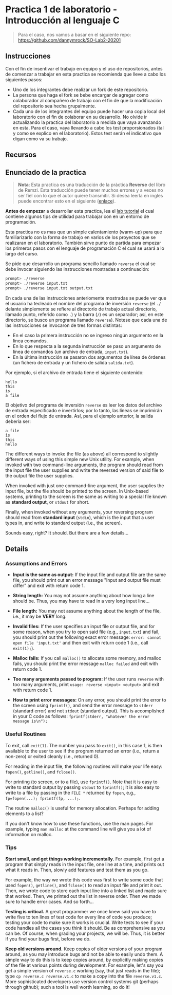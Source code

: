 
# Practica 1 de laboratorio - Introducción al lenguaje C

> Para el caso, nos vamos a basar en el siguiente repo: https://github.com/dannymrock/SO-Lab2-20201

## Instrucciones

Con el fin de insentivar el trabajo en equipo y el uso de repositorios, antes de comenzar a trabajar en esta practica se recomienda que lleve a cabo los siguientes pasos:
* Uno de los integrantes debe realizar un fork de este repositorio.
* La persona que haga el fork se bebe encargar de agregar como colaborador al compañero de trabajo con el fin de que la modificación del repositorio sea hecha grupalmente.
* Cada uno de los integrantes del equipo puede hacer una copia local del laboratorio con el fin de colaborar en su desarrollo.
No olvide ir actualizando la practica del laboratorio a medida que vaya avanzando en esta. Para el caso, vaya llevando a cabo los test proporsionados (tal y como se explico en el laboratorio). Estos test serán el indicativo que digan como va su trabajo.

## Recursos



## Enunciado de la practica


> **Nota**: Esta practica es una traducción de la práctica **Reverse** del libro de Remzi. Esta traducción puede tener muchos errores y a veces no ser fiel con lo que el autor quiere transmitir. Si desea leerla en ingles puede encontrar esto en el siguiente ([enlace](https://github.com/remzi-arpacidusseau/ostep-projects/tree/master/initial-reverse)).

**Antes de empezar** a desarrollar esta practica, lea el [lab tutorial](http://pages.cs.wisc.edu/~remzi/OSTEP/lab-tutorial.pdf) el cual contiene algunos tips de utilidad para trabajar con en un entorno de programación.

Esta practica no es mas que un simple calentamiento (warm-up) para que familiarizarlo con la forma de trabajo en varios de los proyectos que se realizaran en el laboratorio. También sirve punto de partida para empezar los primeros pasos con el lenguaje de programación C el cual se usará a lo largo del curso.

Se pide que desarrollo un programa sencillo llamado `reverse` el cual se debe invocar siguiendo las instrucciones mostradas a continuación:

```sh
prompt> ./reverse
prompt> ./reverse input.txt
prompt> ./reverse input.txt output.txt
```

En cada una de las instrucciones anteriomente mostradas se puede ver que el usuario ha tecleado el nombre del programa de inversión `reverse` (el `./` delante simplemente se refiere al directorio de trabajo actual directorio, llamado punto, referido como `.`) y la barra (`/`) es un separador; así, en este directorio, se busco un programa llamado `reverse`). Notese que cada una de las instrucciones se invocaron de tres formas distintas:
* En el caso la primera instrucción no se ingreso ningún argumento en la linea comandos.
* En lo que respecta a la segunda instrucción se paso un argumento de línea de comandos (un archivo de entrada, `input.txt`).
* En la última instrucción se pasaron dos argumentos de línea de órdenes (un fichero de entrada y un fichero de salida `salida.txt`).

Por ejemplo, si el archivo de entrada tiene el siguiente contenido:

```
hello
this
is 
a file
```

El objetivo del programa de inversión  `reverse` es leer los datos del archivo de entrada especificado e invertirlos; por lo tanto, las líneas se imprimirán en el orden del flujo de entrada. Así, para el ejemplo anterior, la salida debería ser:

```
a file
is
this
hello
```



The different ways to invoke the file (as above) all correspond to slightly
different ways of using this simple new Unix utility. For example, when
invoked with two command-line arguments, the program should read from the
input file the user supplies and write the reversed version of said file to
the output file the user supplies.

When invoked with just one command-line argument, the user supplies the input
file, but the file should be printed to the screen. In Unix-based systems,
printing to the screen is the same as writing to a special file known as
**standard output**, or `stdout` for short.

Finally, when invoked without any arguments, your reversing program should
read from **standard input** (`stdin`), which is the input that a user types in,
and write to standard output (i.e., the screen).

Sounds easy, right? It should. But there are a few details...

## Details

### Assumptions and Errors

- **Input is the same as output:** If the input file and output file are the
same file, you should print out an error message "Input and output file must
differ" and exit with return code 1.

- **String length:** You may not assume anything about how long a line should
be. Thus, you may have to read in a very long input line...

- **File length:** You may not assume anything about the length of the
file, i.e., it may be **VERY** long.

- **Invalid files:** If the user specifies an input file or output file, and
for some reason, when you try to open said file (e.g., `input.txt`) and
fail, you should print out the following exact error message: `error:
cannot open file 'input.txt'` and then exit with return code 1 (i.e., call
`exit(1);`).

- **Malloc fails:** If you call `malloc()` to allocate some memory, and
malloc fails, you should print the error message `malloc failed` and exit
with return code 1.

- **Too many arguments passed to program:** If the user runs `reverse`
with too many arguments, print `usage: reverse <input> <output>` and exit with
return code 1. 

- **How to print error messages:** On any error, you should print the
error to the screen using `fprintf()`, and send the error message to
`stderr` (standard error) and not `stdout` (standard output). This
is accomplished in your C code as follows: `fprintf(stderr, "whatever the error message is\n");`


### Useful Routines

To exit, call `exit(1)`. The number you pass to `exit()`, in this case 1, is
then available to the user to see if the program returned an error (i.e.,
return a non-zero) or exited cleanly (i.e., returned 0).

For reading in the input file, the following routines will make your life
easy: `fopen()`, `getline()`, and `fclose()`.

For printing (to screen, or to a file), use `fprintf()`.  Note that it is easy
to write to standard output by passing `stdout` to `fprintf()`; it is also
easy to write to a file by passing in the `FILE *` returned by `fopen`, e.g.,
`fp=fopen(...); fprintf(fp, ...);`.

The routine `malloc()` is useful for memory allocation. Perhaps for
adding elements to a list?
  
If you don't know how to use these functions, use the man pages. For
example, typing `man malloc` at the command line will give you a lot of
information on malloc.

### Tips

**Start small, and get things working incrementally.** For example, first
get a program that simply reads in the input file, one line at a time, and
prints out what it reads in. Then, slowly add features and test them as you
go.

For example, the way we wrote this code was first to write some code that used
`fopen()`, `getline()`, and `fclose()` to read an input file and print it
out. Then, we wrote code to store each input line into a linked list and made
sure that worked. Then, we printed out the list in reverse order. Then we made
sure to handle error cases. And so forth...

**Testing is critical.** A great programmer we once knew said you have to
write five to ten lines of test code for every line of code you produce;
testing your code to make sure it works is crucial. Write tests to see if your
code handles all the cases you think it should. Be as comprehensive as you can
be. Of course, when grading your projects, we will be. Thus, it is better if
you find your bugs first, before we do.

**Keep old versions around.** Keep copies of older versions of your program
around, as you may introduce bugs and not be able to easily undo them. A
simple way to do this is to keep copies around, by explicitly making copies of
the file at various points during development. For example, let's say you get
a simple version of `reverse.c` working (say, that just reads in the file);
type `cp reverse.c reverse.v1.c` to make a copy into the file
`reverse.v1.c`. More sophisticated developers use version control systems git
(perhaps through github); such a tool is well worth learning, so do it!

